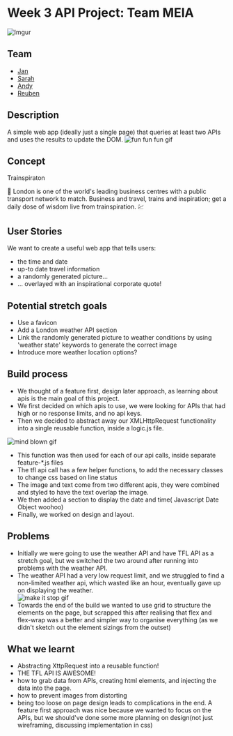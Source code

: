# Week 3 API Project: Team MEIA 
![Imgur](https://i.imgur.com/Y36JKi1.png)
## Team
-  [Jan](https://github.com/crianonim)
-  [Sarah](https://github.com/sarahyjja)
-  [Andy](https://github.com/andy-mc-donald)
-  [Reuben](https://github.com/reubengt)
## Description 
A simple web app (ideally just a single page) that queries at least two APIs and uses the results to update the DOM.
![fun fun fun gif](https://media.giphy.com/media/XOXdQszYm4I3m/giphy.gif)

## Concept

Trainspiraton 

:train: London is one of the world's leading business centres with a public transport network to match. Business and travel, trains and inspiration; get a daily dose of wisdom live from trainspiration. :chart:

## User Stories
We want to create a useful web app that tells users:
* the time and date 
* up-to date travel information 
* a randomly generated picture...
* ... overlayed with an inspirational corporate quote! 

## Potential stretch goals

* Use a favicon
* Add a London weather API section
* Link the randomly generated picture to weather conditions by using 'weather state' keywords to generate the correct image
* Introduce more weather location options?

## Build process
- We thought of a feature first, design later approach, as learning about apis is the main goal of this project.
- We first decided on which apis to use, we were looking for APIs that had high or no response limits, and no api keys.
- Then we decided to abstract away our XMLHttpRequest functionality into a single reusable function, inside a logic.js file.

![mind blown gif](https://media.giphy.com/media/26ufdipQqU2lhNA4g/giphy.gif)

- This function was then used for each of our api calls, inside separate feature-*.js files
- The tfl api call has a few helper functions, to add the necessary classes to change css based on line status
- The image and text come from two different apis, they were combined and styled to have the text overlap the image.
- We then added a section to display the date and time( Javascript Date Object woohoo)
- Finally, we worked on design and layout.

## Problems

* Initially we were going to use the weather API and have TFL API as a stretch goal, but we switched the two around after running into problems with the weather API. 
* The weather API had a very low request limit, and we struggled to find a non-limited weather api, which wasted like an hour, eventually gave up on displaying the weather.  
![make it stop gif](https://media.giphy.com/media/ERMGXqtKTDKHC/giphy.gif)  
* Towards the end of the build we wanted to use grid to structure the elements on the page, but scrapped this after realising that flex and flex-wrap was a better and simpler way to organise everything (as we didn't sketch out the element sizings from the outset) 


## What we learnt 
* Abstracting XttpRequest into a reusable function!
* THE TFL API IS AWESOME!
* how to grab data from APIs, creating html elements, and injecting the data into the page.
* how to prevent images from distorting
* being too loose on page design leads to complications in the end. A feature first approach was nice because we wanted to focus on the APIs, but we should've done some more planning on design(not just wireframing, discussing implementation in css)

